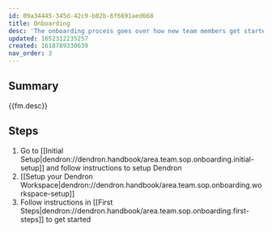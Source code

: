 ```yaml
---
id: 09a34445-345d-42c9-b82b-6f6691aed668
title: Onboarding
desc: 'The onboarding process goes over how new team members get started in Dendron'
updated: 1652312235257
created: 1618789330639
nav_order: 3
---
```


## Summary

{{fm.desc}}

## Steps
1. Go to [[Initial Setup|dendron://dendron.handbook/area.team.sop.onboarding.initial-setup]] and follow instructions to setup Dendron
1. [[Setup your Dendron Workspace|dendron://dendron.handbook/area.team.sop.onboarding.workspace-setup]]
1. Follow instructions in [[First Steps|dendron://dendron.handbook/area.team.sop.onboarding.first-steps]] to get started